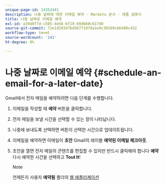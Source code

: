 ```yaml
---
unique-page-id: 14352441
description: 나중 날짜에 대한 이메일 예약 - Marketo 문서 - 제품 설명서
title: 나중 날짜로 이메일 예약
exl-id: a3948f7d-c505-4e56-bf19-69d660c61740
source-git-commit: 72e1d29347bd5b77107da1e9c30169cb6490c432
workflow-type: tm+mt
source-wordcount: '141'
ht-degree: 0%

---
```


# 나중 날짜로 이메일 예약 {#schedule-an-email-for-a-later-date}

Gmail에서 전자 메일을 예약하려면 다음 단계를 수행합니다.

1. 이메일을 작성할 때 **예약** 버튼을 클릭합니다.

1. 전자 메일을 보낼 시간을 선택할 수 있는 창이 나타납니다.

1. 나중에 보내도록 선택하면 버튼이 선택한 시간으로 업데이트됩니다.

1. 이메일을 예약하면 이메일이 **초안** Gmail의 레이블 **예약된 이메일 체크아웃**.

1. 초안을 열면 전자 메일의 콘텐츠를 편집할 수 있지만 반드시 클릭해야 합니다 **예약** 다시 예약한 시간을 선택하고 **Tout It**!

   >[!NOTE]
   >
   >언제든지 사용자 **예약됨** 폴더의 [웹 애플리케이션](https://toutapp.com/login)
